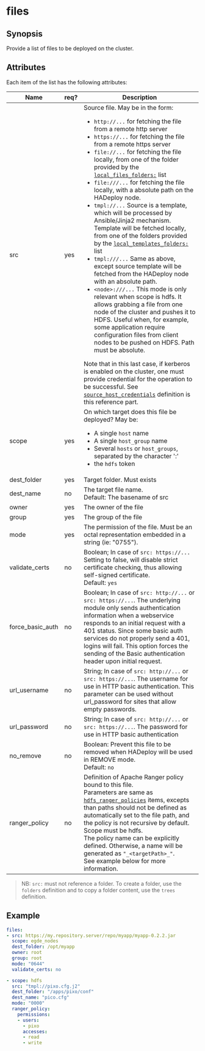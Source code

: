 # files

## Synopsis

Provide a list of files to be deployed on the cluster.

## Attributes

Each item of the list has the following attributes:

Name | req? | 	Description
--- | ---  | ---
src|yes|Source file. May be in the form:<ul><li>`http://...` for fetching the file from a remote http server</li><li>`https://...` for fetching the file from a remote https server</li><li>`file://...` for fetching the file locally, from one of the folder provided by the [`local_files_folders:`](./local_files_folders) list</li><li>`file:///...` for fetching the file locally, with a absolute path on the HADeploy node.</li><li>`tmpl://...`  Source is a template, which will be processed by Ansible/Jinja2 mechanism. Template will be fetched locally, from one of the folders provided by the [`local_templates_folders:`](./local_templates_folders) list</li><li>`tmpl:///...` Same as above, except source template will be fetched from the HADeploy node with an absolute path.</li><li>`<node>:///...` This mode is only relevant when scope is hdfs. It allows grabbing a file from one node of the cluster and pushes it to HDFS. Useful when, for example, some application require configuration files from client nodes to be pushed on HDFS. Path must be absolute.</li></ul>Note that in this last case, if kerberos is enabled on the cluster, one must provide credential for the operation to be successful. See [`source_host_credentials`](../hdfs/source_host_credentials) definition is this reference part.
scope|yes|On which target does this file be deployed? May be:<ul><li>A single `host` name</li><li>A single `host_group` name</li><li>Several `hosts` or `host_groups`, separated by the character ':'</li><li>the `hdfs` token</li></ul>
dest_folder|yes|Target folder. Must exists
dest_name|no|The target file name.<br>Default: The basename of src
owner|yes|The owner of the file
group|yes|The group of the file
mode|yes|The permission of the file. Must be an octal representation embedded in a string (ie: "0755").
validate_certs|no|Boolean; In case of `src: https://...` Setting to false, will disable strict certificate checking, thus allowing self-signed certificate.<br>Default: `yes`
force_basic_auth|no|Boolean; In case of `src: http://...` or `src: https://...`. The underlying module only sends authentication information when a webservice responds to an initial request with a 401 status. Since some basic auth services do not properly send a 401, logins will fail. This option forces the sending of the Basic authentication header upon initial request.
url_username|no|String; In case of `src: http://...` or `src: https://...`. The username for use in HTTP basic authentication. This parameter can be used without url_password for sites that allow empty passwords.
url_password|no|String; In case of `src: http://...` or `src: https://...`. The password for use in HTTP basic authentication
no_remove|no|Boolean: Prevent this file to be removed when HADeploy will be used in REMOVE mode.<br>Default: `no`
ranger_policy|no|Definition of Apache Ranger policy bound to this file. <br>Parameters are same as [`hdfs_ranger_policies`](../ranger/hdfs_ranger_policies) items, excepts than paths should not be defined as automatically set to the file path, and the policy is not recursive by default.<br>Scope must be hdfs.<br>The policy name can be explicitly defined. Otherwise, a name will be generated as `"_<targetPath>_"`.<br>See example below for more information.

> NB: `src:` must not reference a folder. To create a folder, use the `folders` definition and to copy a folder content, use the `trees` definition.

## Example

```yaml
files:
- src: https://my.repository.server/repo/myapp/myapp-0.2.2.jar
  scope: egde_nodes
  dest_folder: /opt/myapp
  owner: root
  group: root
  mode: "0644"
  validate_certs: no

- scope: hdfs
  src: "tmpl://pixo.cfg.j2" 
  dest_folder: "/apps/pixo/conf"
  dest_name: "pico.cfg"
  mode: "0000"
  ranger_policy:
    permissions:
    - users:
      - pixo
      accesses:
      - read
      - write
```

